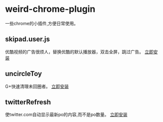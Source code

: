 weird-chrome-plugin
=========================
一些chrome的小插件,方便日常使用。

skipad.user.js
---------------------
优酷视频的广告很烦人，替换优酷的默认播放器，双击全屏，跳过广告。
[立即安装](https://gist.github.com/raw/1676524/skipyoukuad.user.js)

uncircleToy
-----------------------
G+快速清理未回圈者。
[立即安装](https://github.com/aufula/Weird-Chrome-plugins/raw/master/uncirleToy.crx)

twitterRefresh
-----------------------
使twitter.com自动显示最新po的内容,而不是po数量。
[立即安装](https://gist.github.com/raw/2029685/twitterRefresh.user.js)
